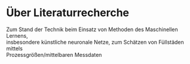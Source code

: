 # Über Literaturrecherche
Zum Stand der Technik beim Einsatz von Methoden des Maschinellen Lernens,  
insbesondere künstliche neuronale Netze, zum Schätzen von Füllstäden mittels  
Prozessgrößen/mittelbaren Messdaten
